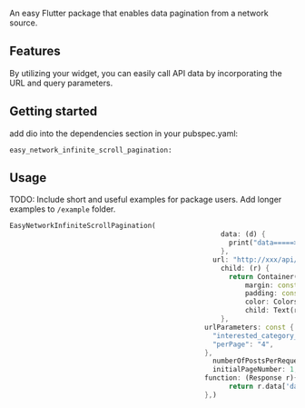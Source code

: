 <!--
This README describes the package. If you publish this package to pub.dev,
this README's contents appear on the landing page for your package.

For information about how to write a good package README, see the guide for
[writing package pages](https://dart.dev/guides/libraries/writing-package-pages).

For general information about developing packages, see the Dart guide for
[creating packages](https://dart.dev/guides/libraries/create-library-packages)
and the Flutter guide for
[developing packages and plugins](https://flutter.dev/developing-packages).
-->

An easy Flutter package that enables data pagination from a network source.

## Features

By utilizing your widget, you can easily call API data by incorporating the URL and query parameters.

## Getting started

add dio into the dependencies section in your pubspec.yaml:
```
easy_network_infinite_scroll_pagination:
```

## Usage

TODO: Include short and useful examples for package users. Add longer examples
to `/example` folder.

```dart
EasyNetworkInfiniteScrollPagination(
                                                    data: (d) {
                                                      print("data=====>>>  ${d}");
                                                    },
                                                  url: "http://xxx/api/services",
                                                    child: (r) {
                                                      return Container(
                                                          margin: const EdgeInsets.all(8),
                                                          padding: const EdgeInsets.all(8),
                                                          color: Colors.green,
                                                          child: Text(r['id'].toString() + r['name']['ar'].toString()));
                                                    },
                                                urlParameters: const {
                                                  "interested_category_ids": "[18]",
                                                  "perPage": "4",
                                                },
                                                  numberOfPostsPerRequest: 4,
                                                  initialPageNumber: 1,
                                                function: (Response r){
                                                      return r.data['data'];
                                                },)
```


